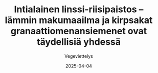 ---
title: "Intialainen linssi-riisipaistos – lämmin makumaailma ja kirpsakat granaattiomenansiemenet ovat täydellisiä yhdessä"
image: "https://vegaanibotti.lauravuo.me/2025/04/2025-04-04_small.png"
date: 2025-04-04
receipt_url: "https://vegeviettelys.fi/intialainen-linssi-riisipaistos-lammin/"
author: "Vegeviettelys"
---